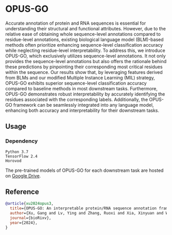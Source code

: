 # OPUS-GO

Accurate annotation of protein and RNA sequences is essential for understanding their structural and functional attributes. However, due to the relative ease of obtaining whole sequence-level annotations compared to residue-level annotations, existing biological language model (BLM)-based methods often prioritize enhancing sequence-level classification accuracy while neglecting residue-level interpretability. To address this, we introduce OPUS-GO, which exclusively utilizes sequence-level annotations. It not only provides the sequence-level annotations but also offers the rationale behind these predictions by pinpointing their corresponding most critical residues within the sequence. Our results show that, by leveraging features derived from BLMs and our modified Multiple Instance Learning (MIL) strategy, OPUS-GO exhibits superior sequence-level classification accuracy compared to baseline methods in most downstream tasks. Furthermore, OPUS-GO demonstrates robust interpretability by accurately identifying the residues associated with the corresponding labels. Additionally, the OPUS-GO framework can be seamlessly integrated into any language model, enhancing both accuracy and interpretability for their downstream tasks.

## Usage

### Dependency

```
Python 3.7
TensorFlow 2.4
Horovod
```

The pre-trained models of OPUS-GO for each downstream task are hosted on [Google Drive](xxx).

## Reference 
```bibtex
@article{xu2024opus3,
  title={OPUS-GO: An interpretable protein/RNA sequence annotation framework based on biological language model},
  author={Xu, Gang and Lv, Ying and Zhang, Ruoxi and Xia, Xinyuan and Wang, Qinghua and Ma, Jianpeng},
  journal={bioRixv},
  year={2024},
}
